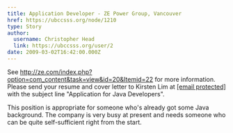 ```yaml
---
title: Application Developer - ZE Power Group, Vancouver 
href: https://ubccsss.org/node/1210
type: Story
author:
  username: Christopher Head
  link: https://ubccsss.org/user/2
date: 2009-03-02T16:42:00.000Z
---
```


<div class="field field-name-body field-type-text-with-summary field-label-hidden"><div class="field-items"><div class="field-item even"><p>See <a href="http://ze.com/index.php?option=com_content&amp;task=view&amp;id=20&amp;Itemid=22">http://ze.com/index.php?option=com_content&amp;task=view&amp;id=20&amp;Itemid=22</a> for more information.<br>
Please send your resume and cover letter to Kirsten Lim at <a href="/cdn-cgi/l/email-protection#264d4f5455524348665c430845494b"><span class="__cf_email__" data-cfemail="73181a010007161d3309165d101c1e">[email&#xA0;protected]</span></a> with the subject line &quot;Application for Java Developers&quot;. </p>
<p>This position is appropriate for someone who&apos;s already got some Java background. The company is very busy at present and needs someone who can be quite self-sufficient right from the start.</p>
</div></div></div>    <footer>
          </footer>